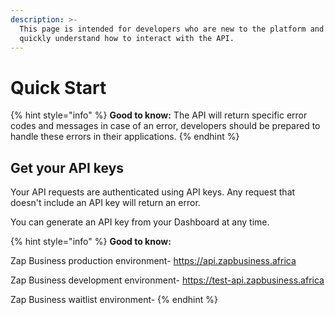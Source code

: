 ```yaml
---
description: >-
  This page is intended for developers who are new to the platform and want to
  quickly understand how to interact with the API.
---
```


# Quick Start

{% hint style="info" %}
**Good to know:** The API will return specific error codes and messages in case of an error, developers should be prepared to handle these errors in their applications.
{% endhint %}

##

## Get your API keys

Your API requests are authenticated using API keys. Any request that doesn't include an API key will return an error.

You can generate an API key from your Dashboard at any time.

{% hint style="info" %}
**Good to know:**

Zap Business production environment- https://api.zapbusiness.africa

Zap Business development environment- https://test-api.zapbusiness.africa

Zap Business waitlist environment-
{% endhint %}
